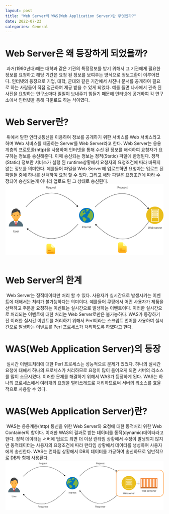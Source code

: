 ```yaml
---
layout: post
title: "Web Server와 WAS(Web Application Server)란 무엇인가?"
date: 2022-07-23
categories: General
---
```


# Web Server은 왜 등장하게 되었을까?
​
과거(1990년대)에는 대학과 같은 기관의 특정정보를 받기 위해서 그 기관에게 필요한 정보를 요청하고 해당 기간은 요청 된 정보를 보여주는 방식으로 정보교환이 이루어졌다. 인터넷의 등장으로 기업, 대학, 군대와 같은 기간에서 사진나 문서를 공개하여 필요로 하는 사람들이 직접 접근하여 제공 받을 수 있게 되었다. 예를 들면 나사에서 관측 된 사진을 요청하는 연구소마다 일일이 보내주기 힘들기 때문에 인터넷에 공개하여 각 연구소에서 인터넷을 통해 다운로드 하는 식이였다.
​
# Web Server란?
​
위에서 말한 인터넷통신을 이용하여 정보를 공개하기 위한 서비스를 Web 서비스라고하며 Web 서비스를 제공하는 Server를 Web Server라고 한다. Web Server는 응용계층의 프로토콜(http)을 사용하며 인터넷을 통해 수신 된 정보를 해석하여 요청자가 요구하는 정보를 송신해준다. 이때 송신되는 정보는 정적(Static) 파일에 한정된다. 정적(Static) 정보란 서비스가 실행 된 runtime상황에서 요청자의 요청조건에 따라 바뀌지 않는 정보를 의미한다. 예를들어 파일을 Web Server에 업로드하면 요청자는 업로드 된 파일들 중에 하나를 선택하여 요청 할 수 있다. 그리고 해당 파일은 요청조건에 따라 수정되어 송신되는게 아니라 업로드 된 그 상태로 송신된다.
​
![decorator-pattern-01](/public/images/web-service.drawio.png)
​
# Web Server의 한계
​
Web Server는 정적데이터만 처리 할 수 있다. 사용자가 실시간으로 발생시키는 이벤트에 대해서는 처리가 불가능하다는 의미이다. 예를들어 쿠팡에서 어떤 사용자가 제품을 선택하고 주문을 요청하는 이벤트는 실시간으로 발생하는 이벤트이다. 이러한 실시간으로 처리되는 이벤트에 대한 처리는 Web Server로만은 불가능하다. WAS가 등장하기 전 이러한 실시간 이벤트를 처리하기 위해서 Perl이라는 스크립트 언어를 사용하여 실시간으로 발생하는 이벤트를 Perl 프로세스가 처리하도록 하였다고 한다.
​
# WAS(Web Application Server)의 등장
​
실시간 이벤트처리에 대한 Perl 프로세스는 성능적으로 문제가 있었다. 하나의 실시간 요청에 대해서 하나의 프로세스가 처리하므로 요청이 많이 들어오게 되면 서버의 리소스를 많이 소모시켰다. 이러한 문제를 해결하기 위해서 WAS가 등장하게 된다. WAS는 하나의 프로세스에서 여러개의 요청을 멀티쓰레드로 처리하므로써 서버의 리소스를 효율적으로 사용할 수 있다.
​
# WAS(Web Application Server)란?
​
WAS는 응용계층(http) 통신을 위한 Web Server와 요청에 대한 동적처리 위한 Web Container의 합이다. 이러한 WAS의 결과로 받는 데이터를 동적(dynamic)데이터라고 한다. 정적 데이터는 서버에 업로드 되면 더 이상 런타임 상황에서 수정이 발생되지 않지만 동적데이터는 사용자의 요청조건에 따라 런타임 상황에서 데이터를 생성하여 사용자에게 송신한다. WAS는 런타임 상황에서 DB의 데이터를 가공하여 송신하므로 일반적으로 DB와 함께 사용된다.
​
![web-was](/public/images/WAS.drawio.png)